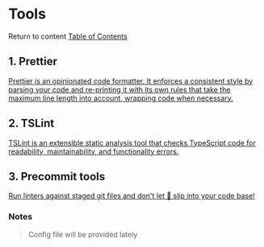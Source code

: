 # Tools

Return to content [Table of Contents](../README.md)

## 1. Prettier

[Prettier is an opinionated code formatter. It enforces a consistent style by parsing your code and re-printing it with its own rules that take the maximum line length into account, wrapping code when necessary.](https://www.npmjs.com/package/prettier)

## 2. TSLint

[TSLint is an extensible static analysis tool that checks TypeScript code for readability, maintainability, and functionality errors.](https://www.npmjs.com/package/tslint)

## 3. Precommit tools

[Run linters against staged git files and don't let 💩 slip into your code base!](https://www.npmjs.com/package/lint-staged)

### Notes

> Config file will be provided lately
